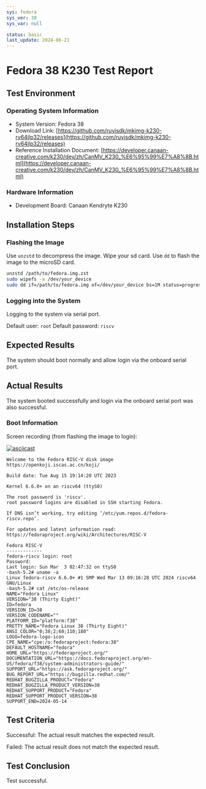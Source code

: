 ```yaml
---
sys: fedora
sys_ver: 38
sys_var: null

status: basic
last_update: 2024-06-21
---
```


# Fedora 38 K230 Test Report

## Test Environment

### Operating System Information

- System Version: Fedora 38
- Download Link: [https://github.com/ruyisdk/mkimg-k230-rv64ilp32/releases](https://github.com/ruyisdk/mkimg-k230-rv64ilp32/releases)
- Reference Installation Document: [https://developer.canaan-creative.com/k230/dev/zh/CanMV_K230_%E6%95%99%E7%A8%8B.html](https://developer.canaan-creative.com/k230/dev/zh/CanMV_K230_%E6%95%99%E7%A8%8B.html)

### Hardware Information

- Development Board: Canaan Kendryte K230

## Installation Steps

### Flashing the Image

Use `unzstd` to decompress the image.
Wipe your sd card.
Use `dd` to flash the image to the microSD card.

```bash
unzstd /path/to/fedora.img.zst
sudo wipefs -a /dev/your_device
sudo dd if=/path/to/fedora.img of=/dev/your_device bs=1M status=progress
```

### Logging into the System

Logging to the system via serial port.

Default user: `root`
Default password: `riscv`

## Expected Results

The system should boot normally and allow login via the onboard serial port.

## Actual Results

The system booted successfully and login via the onboard serial port was also successful.

### Boot Information

Screen recording (from flashing the image to login):

[![asciicast](https://asciinema.org/a/urysrirhMB8fivXe1JHQ65Hyv.svg)](https://asciinema.org/a/urysrirhMB8fivXe1JHQ65Hyv)

```log
Welcome to the Fedora RISC-V disk image
https://openkoji.iscas.ac.cn/koji/

Build date: Tue Aug 15 19:14:20 UTC 2023

Kernel 6.6.0+ on an riscv64 (ttyS0)

The root password is 'riscv'.
root password logins are disabled in SSH starting Fedora.

If DNS isn’t working, try editing ‘/etc/yum.repos.d/fedora-riscv.repo’.

For updates and latest information read:
https://fedoraproject.org/wiki/Architectures/RISC-V

Fedora RISC-V
-------------
fedora-riscv login: root
Password: 
Last login: Sun Mar  3 02:47:32 on ttyS0
-bash-5.2# uname -a
Linux fedora-riscv 6.6.0+ #1 SMP Wed Mar 13 09:16:28 UTC 2024 riscv64 GNU/Linux
-bash-5.2# cat /etc/os-release 
NAME="Fedora Linux"
VERSION="38 (Thirty Eight)"
ID=fedora
VERSION_ID=38
VERSION_CODENAME=""
PLATFORM_ID="platform:f38"
PRETTY_NAME="Fedora Linux 38 (Thirty Eight)"
ANSI_COLOR="0;38;2;60;110;180"
LOGO=fedora-logo-icon
CPE_NAME="cpe:/o:fedoraproject:fedora:38"
DEFAULT_HOSTNAME="fedora"
HOME_URL="https://fedoraproject.org/"
DOCUMENTATION_URL="https://docs.fedoraproject.org/en-US/fedora/f38/system-administrators-guide/"
SUPPORT_URL="https://ask.fedoraproject.org/"
BUG_REPORT_URL="https://bugzilla.redhat.com/"
REDHAT_BUGZILLA_PRODUCT="Fedora"
REDHAT_BUGZILLA_PRODUCT_VERSION=38
REDHAT_SUPPORT_PRODUCT="Fedora"
REDHAT_SUPPORT_PRODUCT_VERSION=38
SUPPORT_END=2024-05-14

```

## Test Criteria

Successful: The actual result matches the expected result.

Failed: The actual result does not match the expected result.

## Test Conclusion

Test successful.
